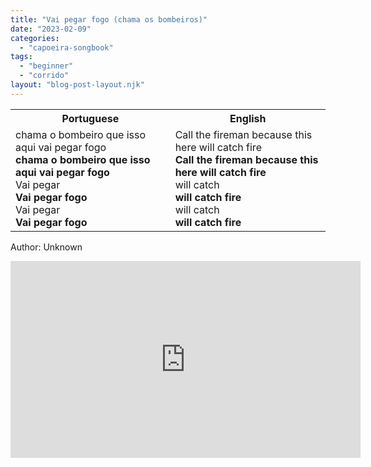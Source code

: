 ```yaml
---
title: "Vai pegar fogo (chama os bombeiros)"
date: "2023-02-09"
categories: 
  - "capoeira-songbook"
tags: 
  - "beginner"
  - "corrido"
layout: "blog-post-layout.njk"
---
```


<table class="capoeira-table">
    <tr class="header-row">
        <th>Portuguese</th>
        <th>English</th>
    </tr>
    <tr>
        <td>chama o bombeiro que isso aqui vai pegar fogo<br>
<strong>chama o bombeiro que isso aqui vai pegar fogo</strong><br>
Vai pegar<br>
<strong>Vai pegar fogo</strong><br>
Vai pegar<br>
<strong>Vai pegar fogo</strong></td>
        <td>Call the fireman because this here will catch fire<br>
<strong>Call the fireman because this here will catch fire</strong><br>
will catch<br>
<strong>will catch fire</strong><br>
will catch<br>
<strong>will catch fire</strong></td>
    </tr>
</table>

<figcaption>

Author: Unknown

</figcaption>

<iframe width="560" height="315" src="https://www.youtube.com/embed/j0wnYgPXjrE" title="YouTube video player" frameborder="0" allow="accelerometer; autoplay; clipboard-write; encrypted-media; gyroscope; picture-in-picture" allowfullscreen></iframe>